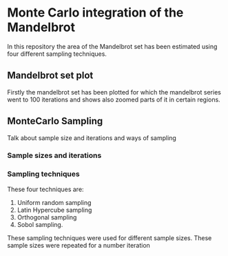 # Monte Carlo integration of the Mandelbrot
In this repository the area of the Mandelbrot set has been estimated using four different sampling techniques.

## Mandelbrot set plot
Firstly the mandelbrot set has been plotted for which the mandelbrot series went to 100 iterations and shows also zoomed parts of it in certain regions.


## MonteCarlo Sampling
Talk about sample size and iterations and ways of sampling
### Sample sizes and iterations

### Sampling techniques
These four techniques are:
  1. Uniform random sampling
  2. Latin Hypercube sampling
  3. Orthogonal sampling
  4. Sobol sampling.

These sampling techniques were used for different sample sizes. These sample sizes were repeated for a number iteration
